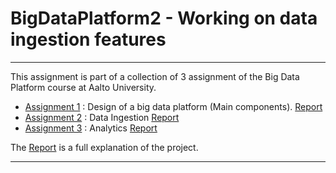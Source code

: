 # BigDataPlatform2 - Working on data ingestion features

---------------------------------------------------------------------------

This assignment is part of a collection of 3 assignment of the Big Data Platform course at Aalto University.
* [Assignment 1](https://github.com/matteoanelli/BigDataPlatform) : Design of a big data platform (Main components). [Report](https://github.com/matteoanelli/BigDataPlatform/blob/master/assignment-1-801979-master/reports/Report.md)
* [Assignment 2](https://github.com/matteoanelli/BigDataPlatform2) : Data Ingestion [Report](https://github.com/matteoanelli/BigDataPlatform2/blob/master/assignment-2-801979/reports/Report.md)
* [Assignment 3](https://github.com/matteoanelli/BigDataPlatform3) : Analytics [Report](https://github.com/matteoanelli/BigDataPlatform3/blob/master/assignment-3/reports/Report.md)


The [Report](https://github.com/matteoanelli/BigDataPlatform2/blob/master/assignment-2-801979/reports/Report.md) is a full explanation of the project.

---------------------------------------------------------------------------
